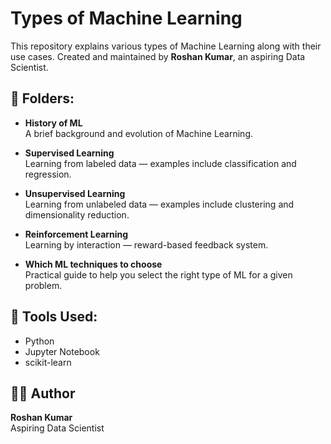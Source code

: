 # Types of Machine Learning

This repository explains various types of Machine Learning along with their use cases. Created and maintained by **Roshan Kumar**, an aspiring Data Scientist.

## 📁 Folders:

- **History of ML**  
  A brief background and evolution of Machine Learning.

- **Supervised Learning**  
  Learning from labeled data — examples include classification and regression.

- **Unsupervised Learning**  
  Learning from unlabeled data — examples include clustering and dimensionality reduction.

- **Reinforcement Learning**  
  Learning by interaction — reward-based feedback system.

- **Which ML techniques to choose**  
  Practical guide to help you select the right type of ML for a given problem.

## 🧰 Tools Used:

- Python  
- Jupyter Notebook  
- scikit-learn

## 👨‍💻 Author

**Roshan Kumar**  
Aspiring Data Scientist
